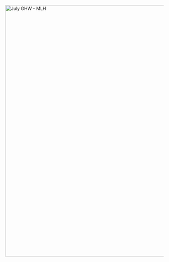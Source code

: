  <a href="https://ghw.mlh.io/events/season-launch">
 <img width="800" alt="July GHW - MLH" src="https://github.com/geoffreylgv/GitHubForHack/assets/52314615/3dca0f10-9235-4ab2-998d-96cf6dc23a2e">
 </a>
